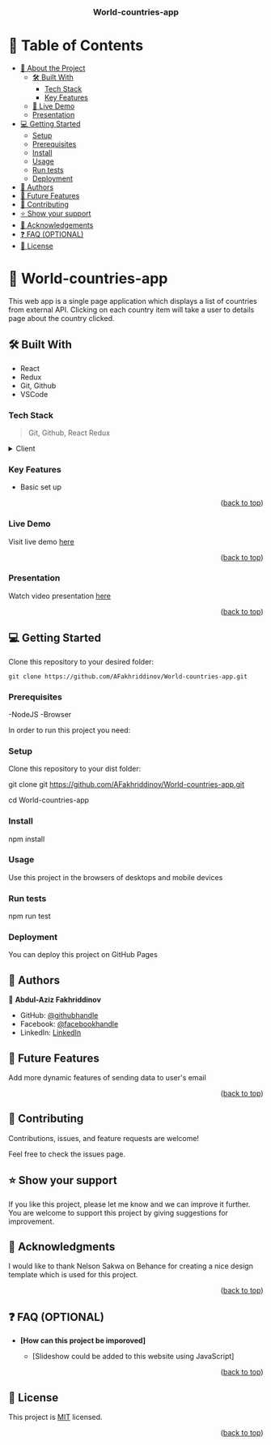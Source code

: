 <a name="readme-top"></a>

<div align="center">

  <h3><b>World-countries-app</b></h3>

</div>

# 📗 Table of Contents

- [📖 About the Project](#about-project)
  - [🛠 Built With](#built-with)
    - [Tech Stack](#tech-stack)
    - [Key Features](#key-features)
  - [🚀 Live Demo](#live-demo)
  - [Presentation](#presentation)
- [💻 Getting Started](#getting-started)
  - [Setup](#setup)
  - [Prerequisites](#prerequisites)
  - [Install](#install)
  - [Usage](#usage)
  - [Run tests](#run-tests)
  - [Deployment](#deployment)
- [👥 Authors](#authors)
- [🔭 Future Features](#future-features)
- [🤝 Contributing](#contributing)
- [⭐️ Show your support](#support)
- [🙏 Acknowledgements](#acknowledgements)
- [❓ FAQ (OPTIONAL)](#faq)
- [📝 License](#license)

<!-- PROJECT DESCRIPTION -->

# 📖 World-countries-app <a name="about-project"></a>

This web app is a single page application which displays a list of countries from external API. Clicking on each country item will take a user to details page about the country clicked.

## 🛠 Built With <a name="built-with"></a>

- React
- Redux
- Git, Github
- VSCode

### Tech Stack <a name="tech-stack"></a>

> Git,
> Github,
> React
> Redux

<details>
  <summary>Client</summary>
  <ul>
    <li><a href="https://www.w3schools.com/react/">React</a></li>

  </ul>
</details>

### Key Features <a name="key-features"></a>

- Basic set up

<p align="right">(<a href="#readme-top">back to top</a>)</p>

### Live Demo <a name="live-demo"></a>

Visit live demo [here](https://world-countries-app1.netlify.app/)

<p align="right">(<a href="#readme-top">back to top</a>)</p>

### Presentation <a name="live-demo"></a>

Watch video presentation [here](https://screenrec.com/share/Vh2Dd0Jr9b)

<p align="right">(<a href="#readme-top">back to top</a>)</p>

## 💻 Getting Started <a name="getting-started"></a>

Clone this repository to your desired folder:

```
git clone https://github.com/AFakhriddinov/World-countries-app.git
```

### Prerequisites

-NodeJS
-Browser

In order to run this project you need:

### Setup

Clone this repository to your dist folder:

git clone git https://github.com/AFakhriddinov/World-countries-app.git

cd World-countries-app

### Install

npm install

### Usage

Use this project in the browsers of desktops and mobile devices

### Run tests

npm run test

### Deployment

You can deploy this project on GitHub Pages

## 👥 Authors <a name="authors"></a>

👤 **Abdul-Aziz Fakhriddinov**

- GitHub: [@githubhandle](https://github.com/AFakhriddinov)
- Facebook: [@facebookhandle](https://www.facebook.com/abdulaziz.faxriddinov)
- LinkedIn: [LinkedIn](https://www.linkedin.com/in/abdul-aziz-fakhriddinov-5297a6107/)



## 🔭 Future Features <a name="future-features"></a>

Add more dynamic features of sending data to user's email

<p align="right">(<a href="#readme-top">back to top</a>)</p>

## 🤝 Contributing <a name="contributing"></a>

Contributions, issues, and feature requests are welcome!

Feel free to check the issues page.

## ⭐️ Show your support <a name="support"></a>

If you like this project, please let me know and we can improve it further. You are welcome to support this project by giving suggestions for improvement.

## 🙏 Acknowledgments <a name="acknowledgements"></a>

I would like to thank Nelson Sakwa on Behance for creating a nice design template which is used for this project.

<p align="right">(<a href="#readme-top">back to top</a>)</p>

## ❓ FAQ (OPTIONAL) <a name="faq"></a>

- **[How can this project be imporoved]**

  - [Slideshow could be added to this website using JavaScript]

<p align="right">(<a href="#readme-top">back to top</a>)</p>

## 📝 License <a name="license"></a>

This project is [MIT](https://github.com/AFakhriddinov/World-countries-app/blob/dev/LICENSE) licensed.

<p align="right">(<a href="#readme-top">back to top</a>)</p>

